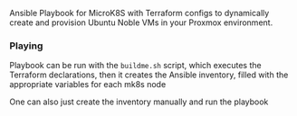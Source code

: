 Ansible Playbook for MicroK8S with Terraform configs to dynamically create and provision Ubuntu Noble VMs in your Proxmox environment.

### Playing

Playbook can be run with the `buildme.sh` script, which executes the Terraform declarations, then it creates the Ansible inventory, filled with the appropriate variables for each mk8s node

One can also just create the inventory manually and run the playbook